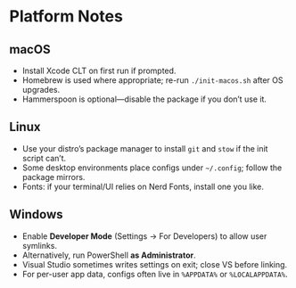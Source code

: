 # Platform Notes

## macOS
- Install Xcode CLT on first run if prompted.
- Homebrew is used where appropriate; re-run `./init-macos.sh` after OS upgrades.
- Hammerspoon is optional—disable the package if you don’t use it.

## Linux
- Use your distro’s package manager to install `git` and `stow` if the init script can’t.
- Some desktop environments place configs under `~/.config`; follow the package mirrors.
- Fonts: if your terminal/UI relies on Nerd Fonts, install one you like.

## Windows
- Enable **Developer Mode** (Settings → For Developers) to allow user symlinks.
- Alternatively, run PowerShell **as Administrator**.
- Visual Studio sometimes writes settings on exit; close VS before linking.
- For per-user app data, configs often live in `%APPDATA%` or `%LOCALAPPDATA%`.


